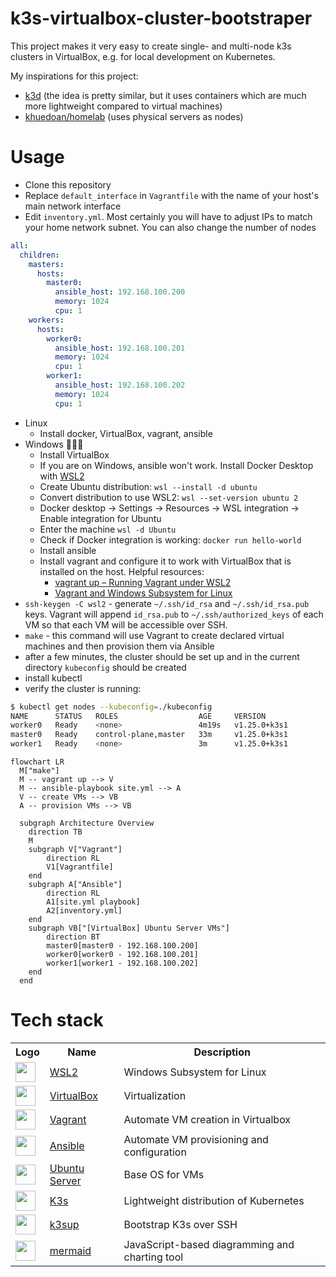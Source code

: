 # k3s-virtualbox-cluster-bootstraper
This project makes it very easy to create single- and multi-node k3s clusters in VirtualBox, e.g. for local development on Kubernetes.

My inspirations for this project:
- [k3d](https://github.com/k3d-io/k3d) (the idea is pretty similar, but it uses containers which are much more lightweight compared to virtual machines)
- [khuedoan/homelab](https://github.com/khuedoan/homelab) (uses physical servers as nodes)


# Usage
- Clone this repository
- Replace `default_interface` in `Vagrantfile` with the name of your host's main network interface  
- Edit `inventory.yml`. Most certainly you will have to adjust IPs to match your home network subnet. You can also change the number of nodes
```yaml
all:
  children:
    masters:
      hosts:
        master0:
          ansible_host: 192.168.100.200
          memory: 1024
          cpu: 1
    workers:
      hosts:
        worker0:
          ansible_host: 192.168.100.201
          memory: 1024
          cpu: 1
        worker1:
          ansible_host: 192.168.100.202
          memory: 1024
          cpu: 1
```
- Linux
    - Install docker, VirtualBox, vagrant, ansible
- Windows 🤦‍♂️😂
    - Install VirtualBox
    - If you are on Windows, ansible won't work. Install Docker Desktop with [WSL2](https://docs.microsoft.com/en-us/windows/wsl/install)
    - Create Ubuntu distribution: `wsl --install -d ubuntu`
    - Convert distribution to use WSL2: `wsl --set-version ubuntu 2`
    - Docker desktop → Settings → Resources → WSL integration → Enable integration for Ubuntu
    - Enter the machine `wsl -d Ubuntu`
    - Check if Docker integration is working: `docker run hello-world`
    - Install ansible
    - Install vagrant and configure it to work with VirtualBox that is installed on the host. Helpful resources:
        - [vagrant up – Running Vagrant under WSL2](https://thedatabaseme.de/2022/02/20/vagrant-up-running-vagrant-under-wsl2/)
        - [Vagrant and Windows Subsystem for Linux](https://www.vagrantup.com/docs/other/wsl)
- `ssh-keygen -C wsl2` - generate `~/.ssh/id_rsa` and `~/.ssh/id_rsa.pub` keys. Vagrant will append `id_rsa.pub` to `~/.ssh/authorized_keys` of each VM so that each VM will be accessible over SSH.
- `make` - this command will use Vagrant to create declared virtual machines and then provision them via Ansible
- after a few minutes, the cluster should be set up and in the current directory `kubeconfig` should be created
- install kubectl
- verify the cluster is running:

```bash
$ kubectl get nodes --kubeconfig=./kubeconfig
NAME      STATUS   ROLES                  AGE     VERSION
worker0   Ready    <none>                 4m19s   v1.25.0+k3s1
master0   Ready    control-plane,master   33m     v1.25.0+k3s1
worker1   Ready    <none>                 3m      v1.25.0+k3s1
```

```mermaid
flowchart LR
  M["make"]
  M -- vagrant up --> V
  M -- ansible-playbook site.yml --> A
  V -- create VMs --> VB
  A -- provision VMs --> VB
  
  subgraph Architecture Overview
    direction TB
    M
    subgraph V["Vagrant"]
        direction RL
        V1[Vagrantfile]
    end
    subgraph A["Ansible"]
        direction RL
        A1[site.yml playbook]
        A2[inventory.yml]
    end
    subgraph VB["[VirtualBox] Ubuntu Server VMs"]
        direction BT
        master0[master0 - 192.168.100.200]
        worker0[worker0 - 192.168.100.201]
        worker1[worker1 - 192.168.100.202]
    end
  end
```


# Tech stack

<table>
    <tr>
        <th>Logo</th>
        <th>Name</th>
        <th>Description</th>
    </tr>
    <tr>
        <td><img width="32" src="https://upload.wikimedia.org/wikipedia/commons/thumb/3/35/Tux.svg/84px-Tux.svg.png"></td>
        <td><a href="https://en.wikipedia.org/wiki/Windows_Subsystem_for_Linux">WSL2</a></td>
        <td>Windows Subsystem for Linux </td>
    </tr>
    <tr>
        <td><img width="32" src="https://upload.wikimedia.org/wikipedia/commons/thumb/d/d5/Virtualbox_logo.png/121px-Virtualbox_logo.png"></td>
        <td><a href="https://www.virtualbox.org/">VirtualBox</a></td>
        <td>Virtualization</td>
    </tr>
    <tr>
        <td><img width="32" src="https://upload.wikimedia.org/wikipedia/commons/thumb/8/87/Vagrant.png/150px-Vagrant.png"></td>
        <td><a href="https://www.vagrantup.com/">Vagrant</a></td>
        <td>Automate VM creation in Virtualbox</td>
    </tr>
    <tr>
        <td><img width="32" src="https://upload.wikimedia.org/wikipedia/commons/thumb/2/24/Ansible_logo.svg/100px-Ansible_logo.svg.png"></td>
        <td><a href="https://www.ansible.com">Ansible</a></td>
        <td>Automate VM provisioning and configuration</td>
    </tr>
    <tr>
        <td><img width="32" src="https://upload.wikimedia.org/wikipedia/commons/thumb/a/ab/Logo-ubuntu_cof-orange-hex.svg/2048px-Logo-ubuntu_cof-orange-hex.svg.png"></td>
        <td><a href="https://ubuntu.com/download/server">Ubuntu Server</a></td>
        <td>Base OS for VMs</td>
    </tr>
    <tr>
        <td><img width="32" src="https://cncf-branding.netlify.app/img/projects/k3s/icon/color/k3s-icon-color.svg"></td>
        <td><a href="https://k3s.io">K3s</a></td>
        <td>Lightweight distribution of Kubernetes</td>
    </tr>
    <tr>
        <td><img width="32" src="https://github.com/alexellis/k3sup/raw/master/docs/assets/k3sup.png"></td>
        <td><a href="https://github.com/alexellis/k3sup">k3sup</a></td>
        <td>Bootstrap K3s over SSH</td>
    </tr>
    <tr>
        <td><img width="32" src="https://simpleicons.org/icons/diagramsdotnet.svg"></td>
        <td><a href="https://github.com/mermaid-js/mermaid">mermaid</a></td>
        <td>JavaScript-based diagramming and charting tool</td>
    </tr>
    <!-- <tr>
        <td><img width="32" src="https://cncf-branding.netlify.app/img/projects/helm/icon/color/helm-icon-color.svg"></td>
        <td><a href="https://helm.sh">Helm</a></td>
        <td>The package manager for Kubernetes</td>
    </tr>
    <tr>
        <td><img width="32" src="https://avatars.githubusercontent.com/u/60239468?s=200&v=4"></td>
        <td><a href="https://metallb.org">MetalLB</a></td>
        <td>Bare metal load-balancer for Kubernetes</td>
    </tr>
    <tr>
        <td><img width="32" src="https://avatars.githubusercontent.com/u/1412239?s=200&v=4"></td>
        <td><a href="https://www.nginx.com">NGINX</a></td>
        <td>Kubernetes Ingress Controller</td>
    </tr> -->
</table>